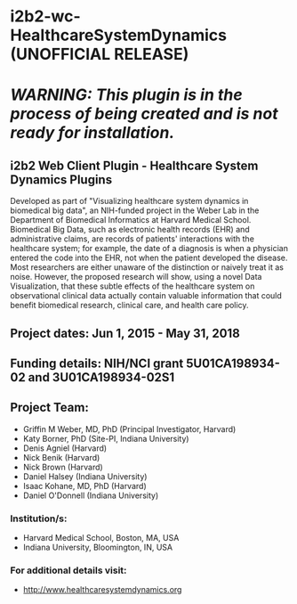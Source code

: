 # i2b2-wc-HealthcareSystemDynamics (UNOFFICIAL RELEASE)

# _WARNING: This plugin is in the process of being created and is not ready for installation._

## i2b2 Web Client Plugin  - Healthcare System Dynamics Plugins
Developed as part of "Visualizing healthcare system dynamics in biomedical big data", an NIH-funded project in the Weber Lab in the Department of Biomedical Informatics at Harvard Medical School. Biomedical Big Data, such as electronic health records (EHR) and administrative claims, are records of patients' interactions with the healthcare system; for example, the date of a diagnosis is when a physician entered the code into the EHR, not when the patient developed the disease. Most researchers are either unaware of the distinction or naively treat it as noise. However, the proposed research will show, using a novel Data Visualization, that these subtle effects of the healthcare system on observational clinical data actually contain valuable information that could benefit biomedical research, clinical care, and health care policy.

## Project dates: Jun 1, 2015 - May 31, 2018

## Funding details: NIH/NCI grant 5U01CA198934-02 and 3U01CA198934-02S1

## Project Team: 
* Griffin M Weber, MD, PhD (Principal Investigator, Harvard)
* Katy Borner, PhD (Site-PI, Indiana University)
* Denis Agniel (Harvard)
* Nick Benik (Harvard)
* Nick Brown (Harvard)
* Daniel Halsey (Indiana University)
* Isaac Kohane, MD, PhD (Harvard)
* Daniel O'Donnell (Indiana University)

### Institution/s:
* Harvard Medical School, Boston, MA, USA
* Indiana University, Bloomington, IN, USA

### For additional details visit:
* <a href="http://www.healthcaresystemdynamics.org">http://www.healthcaresystemdynamics.org</a>

